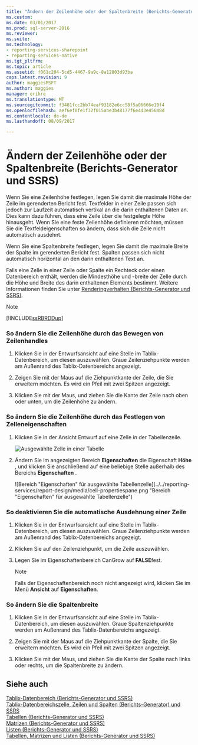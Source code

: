 ```yaml
---
title: "Ändern der Zeilenhöhe oder der Spaltenbreite (Berichts-Generator und SSRS) | Microsoft Docs"
ms.custom: 
ms.date: 03/01/2017
ms.prod: sql-server-2016
ms.reviewer: 
ms.suite: 
ms.technology:
- reporting-services-sharepoint
- reporting-services-native
ms.tgt_pltfrm: 
ms.topic: article
ms.assetid: f061c204-5cd5-4467-9a9c-8a12803d93ba
caps.latest.revision: 9
author: maggiesMSFT
ms.author: maggies
manager: erikre
ms.translationtype: MT
ms.sourcegitcommit: f3481fcc2bb74eaf93182e6cc58f5a06666e10f4
ms.openlocfilehash: aef6ef0fe1f32f015abe3b48177f6e4d3e45648d
ms.contentlocale: de-de
ms.lasthandoff: 08/09/2017

---
```

# <a name="change-row-height-or-column-width-report-builder-and-ssrs"></a>Ändern der Zeilenhöhe oder der Spaltenbreite (Berichts-Generator und SSRS)
  Wenn Sie eine Zeilenhöhe festlegen, legen Sie damit die maximale Höhe der Zeile im gerenderten Bericht fest. Textfelder in einer Zeile passen sich jedoch zur Laufzeit automatisch vertikal an die darin enthaltenen Daten an. Dies kann dazu führen, dass eine Zeile über die festgelegte Höhe hinausgeht. Wenn Sie eine feste Zeilenhöhe definieren möchten, müssen Sie die Textfeldeigenschaften so ändern, dass sich die Zeile nicht automatisch ausdehnt.  
  
 Wenn Sie eine Spaltenbreite festlegen, legen Sie damit die maximale Breite der Spalte im gerenderten Bericht fest. Spalten passen sich nicht automatisch horizontal an den darin enthaltenen Text an.  
  
 Falls eine Zelle in einer Zeile oder Spalte ein Rechteck oder einen Datenbereich enthält, werden die Mindesthöhe und -breite der Zelle durch die Höhe und Breite des darin enthaltenen Elements bestimmt. Weitere Informationen finden Sie unter [Renderingverhalten &#40;Berichts-Generator und SSRS&#41;](../../reporting-services/report-design/rendering-behaviors-report-builder-and-ssrs.md).  
  
> [!NOTE]  
>  [!INCLUDE[ssRBRDDup](../../includes/ssrbrddup-md.md)]  
  
### <a name="to-change-row-height-by-moving-row-handles"></a>So ändern Sie die Zeilenhöhe durch das Bewegen von Zeilenhandles  
  
1.  Klicken Sie in der Entwurfsansicht auf eine Stelle im Tablix-Datenbereich, um diesen auszuwählen. Graue Zeilenziehpunkte werden am Außenrand des Tablix-Datenbereichs angezeigt.  
  
2.  Zeigen Sie mit der Maus auf die Ziehpunktkante der Zeile, die Sie erweitern möchten. Es wird ein Pfeil mit zwei Spitzen angezeigt.  
  
3.  Klicken Sie mit der Maus, und ziehen Sie die Kante der Zeile nach oben oder unten, um die Zeilenhöhe zu ändern.  
  
### <a name="to-change-row-height-by-setting-cell-properties"></a>So ändern Sie die Zeilenhöhe durch das Festlegen von Zelleneigenschaften  
  
1.  Klicken Sie in der Ansicht Entwurf auf eine Zelle in der Tabellenzeile.  
  
     ![Ausgewählte Zelle in einer Tabelle](../../reporting-services/report-design/media/table-selectcell.png "ausgewählte Zelle in einer Tabelle")  
  
2.  Ändern Sie im angezeigten Bereich **Eigenschaften** die Eigenschaft **Höhe** , und klicken Sie anschließend auf eine beliebige Stelle außerhalb des Bereichs **Eigenschaften** .  
  
     ![Bereich "Eigenschaften" für ausgewählte Tabellenzelle](../../reporting-services/report-design/media/cell-propertiespane.png "Bereich "Eigenschaften" für ausgewählte Tabellenzelle")  
  
### <a name="to-prevent-a-row-from-automatically-expanding-vertically"></a>So deaktivieren Sie die automatische Ausdehnung einer Zeile  
  
1.  Klicken Sie in der Entwurfsansicht auf eine Stelle im Tablix-Datenbereich, um diesen auszuwählen. Graue Zeilenziehpunkte werden am Außenrand des Tablix-Datenbereichs angezeigt.  
  
2.  Klicken Sie auf den Zeilenziehpunkt, um die Zeile auszuwählen.  
  
3.  Legen Sie im Eigenschaftenbereich CanGrow auf **FALSE**fest.  
  
    > [!NOTE]  
    >  Falls der Eigenschaftenbereich noch nicht angezeigt wird, klicken Sie im Menü **Ansicht** auf **Eigenschaften**.  
  
### <a name="to-change-column-width"></a>So ändern Sie die Spaltenbreite  
  
1.  Klicken Sie in der Entwurfsansicht auf eine Stelle im Tablix-Datenbereich, um diesen auszuwählen. Graue Spaltenziehpunkte werden am Außenrand des Tablix-Datenbereichs angezeigt.  
  
2.  Zeigen Sie mit der Maus auf die Ziehpunktkante der Spalte, die Sie erweitern möchten. Es wird ein Pfeil mit zwei Spitzen angezeigt.  
  
3.  Klicken Sie mit der Maus, und ziehen Sie die Kante der Spalte nach links oder rechts, um die Spaltenbreite zu ändern.  
  
## <a name="see-also"></a>Siehe auch  
 [Tablix-Datenbereich (Berichts-Generator und SSRS)](https://msdn.microsoft.com/library/dd220587.aspx)   
 [Tablix-Datenbereichszelle, Zeilen und Spalten (Berichts-Generator) und SSRS](https://msdn.microsoft.com/library/dd220511.aspx)   
 [Tabellen (Berichts-Generator und SSRS)](../../reporting-services/report-design/tables-report-builder-and-ssrs.md)   
 [Matrizen (Berichts-Generator und SSRS)](https://msdn.microsoft.com/library/dd207149.aspx)   
 [Listen (Berichts-Generator und SSRS)](https://msdn.microsoft.com/library/dd239330.aspx)   
 [Tabellen, Matrizen und Listen (Berichts-Generator und SSRS)](../../reporting-services/report-design/tables-matrices-and-lists-report-builder-and-ssrs.md)  
  
  
